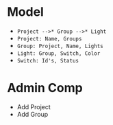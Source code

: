 Model
==
* `Project -->* Group -->* Light`
* `Project: Name, Groups`
* `Group: Project, Name, Lights`
* `Light: Group, Switch, Color`
* `Switch: Id's, Status`

Admin Comp
==
* Add Project
* Add Group

